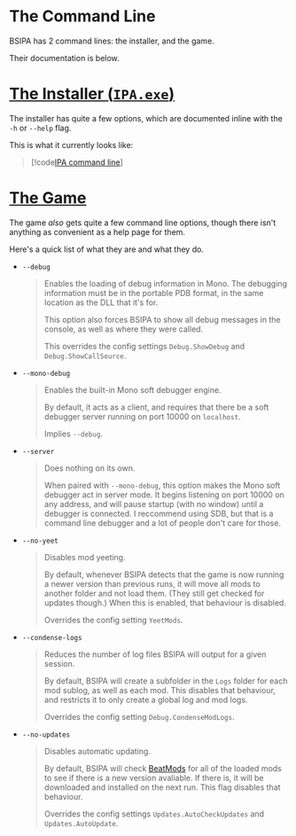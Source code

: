 # The Command Line

BSIPA has 2 command lines: the installer, and the game.

Their documentation is below.

# [The Installer (`IPA.exe`)](#tab/installer)

The installer has quite a few options, which are documented inline with the `-h` or `--help` flag.

This is what it currently looks like:

>
> [!code[IPA command line](_ipa_command_line.txt "the result of IPA.exe -h")]
>

# [The Game](#tab/game)

The game *also* gets quite a few command line options, though there isn't anything as convenient as a help page for them.

Here's a quick list of what they are and what they do.

- `--debug`
  >
  > Enables the loading of debug information in Mono. The debugging information must be in the portable PDB format,
  > in the same location as the DLL that it's for.
  >
  > This option also forces BSIPA to show all debug messages in the console, as well as where they were called.
  >
  > This overrides the config settings `Debug.ShowDebug` and `Debug.ShowCallSource`.
  >
- `--mono-debug`
  >
  > Enables the built-in Mono soft debugger engine.
  >
  > By default, it acts as a client, and requires that there be a soft
  > debugger server running on port 10000 on `localhost`.
  >
  > Implies `--debug`.
  >
- `--server`
  >
  > Does nothing on its own.
  >
  > When paired with `--mono-debug`, this option makes the Mono soft debugger act in server mode. It begins listening on
  > port 10000 on any address, and will pause startup (with no window) until a debugger is connected. I reccommend using
  > SDB, but that is a command line debugger and a lot of people don't care for those.
  >
- `--no-yeet`
  >
  > Disables mod yeeting.
  >
  > By default, whenever BSIPA detects that the game is now running a newer version than previous runs, it will move all
  > mods to another folder and not load them. (They still get checked for updates though.) When this is enabled, that
  > behaviour is disabled.
  >
  > Overrides the config setting `YeetMods`.
  >
- `--condense-logs`
  >
  > Reduces the number of log files BSIPA will output for a given session.
  >
  > By default, BSIPA will create a subfolder in the `Logs` folder for each mod sublog, as well as each mod. This disables
  > that behaviour, and restricts it to only create a global log and mod logs.
  >
  > Overrides the config setting `Debug.CondenseModLogs`.
  >
- `--no-updates`
  >
  > Disables automatic updating.
  >
  > By default, BSIPA will check [BeatMods](http://beatmods.com) for all of the loaded mods to see if there is a new version
  > avaliable. If there is, it will be downloaded and installed on the next run. This flag disables that behaviour.
  >
  > Overrides the config settings `Updates.AutoCheckUpdates` and `Updates.AutoUpdate`.
  >
